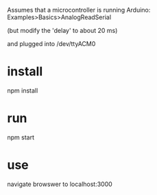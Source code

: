 Assumes that a microcontroller is running Arduino:  Examples>Basics>AnalogReadSerial 

(but modify the 'delay' to about 20 ms)

and plugged into /dev/ttyACM0

# install

npm install 

# run

npm start

# use

navigate browswer to localhost:3000


